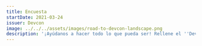 ```yaml
---
title: Encuesta
startDate: 2021-03-24
issuer: Devcon
image: ../../../assets/images/road-to-devcon-landscape.png
description: '¡Ayúdanos a hacer todo lo que pueda ser! Rellene el ''Devcon Attendee Survey'' para proporcionar valiosos comentarios, y gane un token POAP especial para la Misión de Devcon.'
---
```


